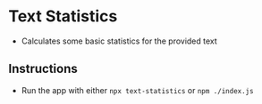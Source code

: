 # Text Statistics

- Calculates some basic statistics for the provided text

## Instructions
- Run the app with either `npx text-statistics` or `npm ./index.js`